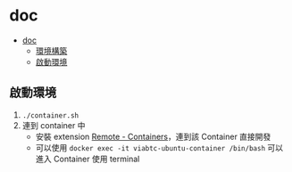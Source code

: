 # doc

- [doc](#doc)
  - [環境構築](#環境構築)
  - [啟動環境](#啟動環境)

## 啟動環境
1. `./container.sh`
2. 連到 container 中
    - 安裝 extension [Remote - Containers](https://marketplace.visualstudio.com/items?itemName=ms-vscode-remote.remote-containers)，連到該 Container 直接開發
    - 可以使用 `docker exec -it viabtc-ubuntu-container /bin/bash` 可以進入 Container 使用 terminal

